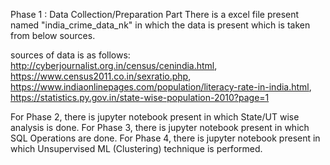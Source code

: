 Phase 1 : Data Collection/Preparation Part
There is a excel file present named "india_crime_data_nk" in which the data is present which is taken from below sources.

sources of data is as follows:
  http://cyberjournalist.org.in/census/cenindia.html, 
  https://www.census2011.co.in/sexratio.php, 
  https://www.indiaonlinepages.com/population/literacy-rate-in-india.html, 
  https://statistics.py.gov.in/state-wise-population-2010?page=1


  For Phase 2, there is jupyter notebook present in which State/UT wise analysis is done.
For Phase 3, there is jupyter notebook present in which SQL Operations are done.
For Phase 4, there is jupyter notebook present in which Unsupervised ML (Clustering) technique is performed.
